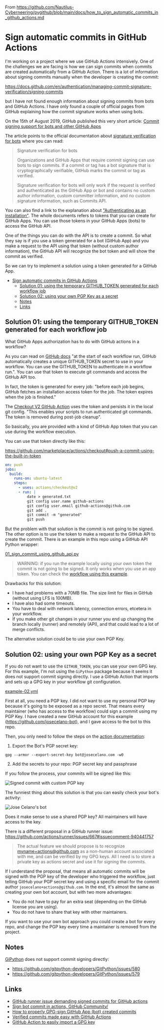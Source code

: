 From https://github.com/Nautilus-Cyberneering/pygithub/blob/main/docs/how_to_sign_automatic_commits_in_github_actions.md

# Sign automatic commits in GitHub Actions

I'm working on a project where we use GitHub Actions intensively. One of the challenges we are facing is how we can sign commits when commits are created automatically from a GitHub Action. There is a lot of information about signing commits manually when the developer is creating the commit:

<https://docs.github.com/en/authentication/managing-commit-signature-verification/signing-commits>

but I have not found enough information about signing commits from bots and GitHub Actions. I have only found a couple of official pages from GitHub explaining how the commit signature works when using bots.

On the 15th of August 2019, GitHub published this very short article: [Commit signing support for bots and other GitHub Apps](https://github.blog/2019-08-15-commit-signing-support-for-bots-and-other-github-apps/)

The article points to the official documentation about [signature verification for bots](https://docs.github.com/en/authentication/managing-commit-signature-verification/about-commit-signature-verification#signature-verification-for-bots) where you can read:

> Signature verification for bots
>
> Organizations and GitHub Apps that require commit signing can use bots to sign commits. If a commit or tag has a bot signature that is cryptographically verifiable, GitHub marks the commit or tag as verified.
>
> Signature verification for bots will only work if the request is verified and authenticated as the GitHub App or bot and contains no custom author information, custom committer information, and no custom signature information, such as Commits API.

You can also find a link to the explanation about ["Authenticating as an installation"](https://docs.github.com/en/developers/apps/building-github-apps/authenticating-with-github-apps#authenticating-as-an-installation"). The whole documents refers to tokens that you can create for GitHub Apps. You can use those tokens in your GitHub Apps (bots) to access the GitHub API.

One of the things you can do with the API is to create a commit. So what they say is if you use a token generated for a bot (GitHub App) and you make a request to the API using that token (without custom author information), the GitHub API will recognize the bot token and will show the commit as verified.

So we can try to implement a solution using a token generated for a GitHub App.

- [Sign automatic commits in GitHub Actions](#sign-automatic-commits-in-github-actions)
  - [Solution 01: using the temporary GITHUB\_TOKEN generated for each workflow job](#solution-01-using-the-temporary-github_token-generated-for-each-workflow-job)
  - [Solution 02: using your own PGP Key as a secret](#solution-02-using-your-own-pgp-key-as-a-secret)
  - [Notes](#notes)
  - [Links](#links)

## Solution 01: using the temporary GITHUB_TOKEN generated for each workflow job

What GitHub Apps authorization has to do with GitHub actions in a workflow?

As you can read on [GitHub docs](https://docs.github.com/en/actions/security-guides/automatic-token-authentication#about-the-github_token-secret) "at the start of each workflow run, GitHub automatically creates a unique GITHUB_TOKEN secret to use in your workflow. You can use the GITHUB_TOKEN to authenticate in a workflow run.". You can use that token to execute git commands and access the GitHub API too.

In fact, the token is generated for every job: "before each job begins, GitHub fetches an installation access token for the job. The token expires when the job is finished."

The [Checkout V2 GitHub Action](https://github.com/marketplace/actions/checkout) uses the token and persists it in the local git config. "This enables your scripts to run authenticated git commands. The token is removed during post-job cleanup".

So basically, you are provided with a kind of GitHub App token that you can use during the workflow execution.

You can use that token directly like this:

<https://github.com/marketplace/actions/checkout#push-a-commit-using-the-built-in-token>

```yml
on: push
jobs:
  build:
    runs-on: ubuntu-latest
    steps:
      - uses: actions/checkout@v2
      - run: |
          date > generated.txt
          git config user.name github-actions
          git config user.email github-actions@github.com
          git add .
          git commit -m "generated"
          git push
```

But the problem with that solution is the commit is not going to be signed. The other option is to use the token to make a request to the GitHub API to create the commit. There is an example in this repo using a GitHub API Python wrapper:

[01_sign_commit_using_github_api.py](./../src/01_sign_commit_using_github_api.py)

> WARNING: if you run the example locally using your own token the commit is not going to be signed. It only works when you use an app token. You can check the [workflow using this example](./../.github/workflows/example-01.yml).

Drawbacks for this solution:

* I have had problems with a 70MB file. The size limit for files in GitHub (without using LFS is 100MB).
* I have also had some timeouts.
* You have to deal with network latency, connection errors, etcetera in your workflow.
* If you make other git changes in your runner you end up changing the branch locally (runner) and remotely (API), and that could lead to a lot of merge conflicts.

The alternative solution could be to use your own PGP Key.

## Solution 02: using your own PGP Key as a secret

If you do not want to use the `GITHUB_TOKEN`, you can use your own GPG key. For this example, I'm not using the `GiPython` package because it seems it does not support commit signing directly. I use a GitHub Action that imports and sets up a GPG key in your workflow git configuration.

[example-02.yml](./../.github/workflows/example-02.yml)

First at all, you need a PGP key. I did not want to use my personal PGP key because it's going to be exposed as a repo secret. That means every maintainer (who has access to the workflow) could sign a commit using my PGP Key. I have created a new GitHub account for this example (<https://github.com/josecelano-bot>), and I gave access to the bot to this repo.

Then, you only need to follow the steps on the [action documentation](https://github.com/marketplace/actions/import-gpg):

1. Export the Bot's PGP secret key:

```shell
gpg --armor --export-secret-key bot@josecelano.com -w0
```

2. Add the secrets to your repo: PGP secret key and passphrase

If you follow the process, your commits will be signed like this:

![Signed commit with custom PGP key](images/commit-signed-with-custom-pgp-key.png)

The funniest thing about this solution is that you can easily check your bot's activity:

![Jose Celano's bot](images/josecelanos-bot.png)

Does it make sense to use a shared PGP key? All maintainers will have access to the key.

There is a different proposal in a GitHub runner issue: <https://github.com/actions/runner/issues/667#issuecomment-940441757>

> The actual feature we should propose is to recognize myname+actions@github.com as a non-human account associated with me, and can be verified by my GPG keys. All I need is to store a private key as actions secret and use it for signing the commits.

If I understand the proposal, that means all automatic commits will be signed with the PGP key of the developer who triggered the workflow, just telling GitHub your PGP secret key and using a specific email for the commit author `josecelano+actions@github.com`. In the end, it's almost the same as creating your own bot account, but with two more advantages:

* You do not have to pay for an extra seat (depending on the GitHub license you are using).
* You do not have to share that key with other maintainers.

If you want to use your own bot approach you could create a bot for every repo, and change the PGP key every time a maintainer is removed from the project.

## Notes

[GiPython](https://github.com/gitpython-developers/GitPython) does not support commit signing directly:

* <https://github.com/gitpython-developers/GitPython/issues/580>
* <https://github.com/gitpython-developers/GitPython/issues/579>

## Links

* [GitHub runner issue demanding signed commits for GitHub actions](https://github.com/actions/runner/issues/667)
* [Sign bot commit in actions, GitHub Community/](https://github.community/t/sign-bot-commit-in-actions/17896)
* [How to properly GPG-sign GitHub App (bot) created commits](https://github.community/t/how-to-properly-gpg-sign-github-app-bot-created-commits/131364)
* [Verified commits made easy with GitHub Actions](https://gist.github.com/swinton/03e84635b45c78353b1f71e41007fc7c)
* [GitHub Action to easily import a GPG key](https://github.com/marketplace/actions/import-gpg)
  
  